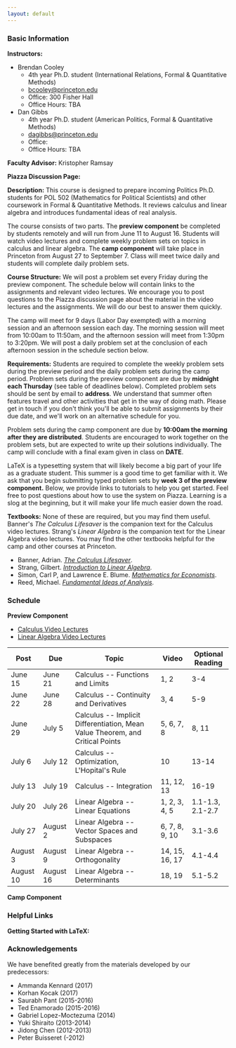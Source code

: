 ```yaml
---
layout: default
---
```


### Basic Information

**Instructors:** 

- Brendan Cooley
    - 4th year Ph.D. student (International Relations, Formal & Quantitative Methods)
    - [bcooley@princeton.edu](mailto:bcooley@princeton.edu) 
    - Office: 300 Fisher Hall
    - Office Hours: TBA
- Dan Gibbs
    - 4th year Ph.D. student (American Politics, Formal & Quantitative Methods)
    - [dagibbs@princeton.edu](mailto:dagibbs@princeton.edu)
    - Office:
    - Office Hours: TBA

**Faculty Advisor:** Kristopher Ramsay

**Piazza Discussion Page:**

**Description:** This course is designed to prepare incoming Politics Ph.D. students for POL 502 (Mathematics for Political Scientists) and other coursework in Formal & Quantitative Methods. It reviews calculus and linear algebra and introduces fundamental ideas of real analysis.

The course consists of two parts. The **preview component** be completed by students remotely and will run from June 11 to August 16. Students will watch video lectures and complete weekly problem sets on topics in calculus and linear algebra. The **camp component** will take place in Princeton from August 27 to September 7. Class will meet twice daily and students will complete daily problem sets.

**Course Structure:** We will post a problem set every Friday during the preview component. The schedule below will contain links to the assignments and relevant video lectures. We encourage you to post questions to the Piazza discussion page about the material in the video lectures and the assignments. We will do our best to answer them quickly.

The camp will meet for 9 days (Labor Day exempted) with a morning session and an afternoon session each day. The morning session will meet from 10:00am to 11:50am, and the afternoon session will meet from 1:30pm to 3:20pm. We will post a daily problem set at the conclusion of each afternoon session in the schedule section below.

**Requirements:** Students are required to complete the weekly problem sets during the preview period and the daily problem sets during the camp period. Problem sets during the preview component are due by **midnight each Thursday** (see table of deadlines below). Completed problem sets should be sent by email to **address**. We understand that summer often features travel and other activities that get in the way of doing math. Please get in touch if you don't think you'll be able to submit assignments by their due date, and we'll work on an alternative schedule for you. 

Problem sets during the camp component are due by **10:00am the morning after they are distributed**. Students are encouraged to work together on the problem sets, but are expected to write up their solutions individually. The camp will conclude with a final exam given in class on **DATE**.

LaTeX is a typesetting system that will likely become a big part of your life as a graduate student. This summer is a good time to get familiar with it. We ask that you begin submitting typed problem sets by **week 3 of the preview component.** Below, we provide links to tutorials to help you get started. Feel free to post questions about how to use the system on Piazza. Learning is a slog at the beginning, but it will make your life much easier down the road. 

**Textbooks:** None of these are required, but you may find them useful. Banner's *The Calculus Lifesaver* is the companion text for the Calculus video lectures. Strang's *Linear Algebra* is the companion text for the Linear Algebra video lectures. You may find the other textbooks helpful for the camp and other courses at Princeton.

- Banner, Adrian. [*The Calculus Lifesaver*](https://www.amazon.com/Calculus-Lifesaver-Tools-Princeton-Guides/dp/0691130884).
- Strang, Gilbert. [*Introduction to Linear Algebra*](https://www.amazon.com/Introduction-Linear-Algebra-Gilbert-Strang/dp/0980232775/ref=sr_1_1?ie=UTF8&qid=1525308498&sr=8-1&keywords=gilbert+strang+linear+algebra).
- Simon, Carl P, and Lawrence E. Blume. [*Mathematics for Economists*](https://www.amazon.com/Mathematics-Economists-Carl-P-Simon/dp/0393957330/ref=sr_1_2?s=books&ie=UTF8&qid=1525308603&sr=1-2&keywords=mathematics+for+economists+simon+and+blume).
- Reed, Michael. [*Fundamental Ideas of Analysis*](https://www.amazon.com/Fundamental-Ideas-Analysis-Michael-Reed/dp/0471159964/ref=sr_1_1?ie=UTF8&qid=1525308705&sr=8-1&keywords=fundamental+ideas+of+analysis).

### Schedule

**Preview Component**

- [Calculus Video Lectures](https://press.princeton.edu/video/banner)
- [Linear Algebra Video Lectures](https://ocw.mit.edu/courses/mathematics/18-06-linear-algebra-spring-2010/video-lectures/)

| Post      | Due       | Topic                                                                         | Video          | Optional Reading |
|-----------|-----------|-------------------------------------------------------------------------------|----------------|------------------|
| June 15   | June 21   | Calculus -- Functions and Limits                                              | 1, 2           | 3-4              |
| June 22   | June 28   | Calculus -- Continuity and Derivatives                                        | 3, 4           | 5-9              |
| June 29   | July 5    | Calculus -- Implicit Differentiation, Mean Value Theorem, and Critical Points | 5, 6, 7, 8     | 8, 11            |
| July 6    | July 12   | Calculus -- Optimization, L'Hopital's Rule                                    | 10             | 13-14            |
| July 13   | July 19   | Calculus -- Integration                                                       | 11, 12, 13     | 16-19            |
| July 20   | July 26   | Linear Algebra -- Linear Equations                                            | 1, 2, 3, 4, 5  | 1.1-1.3, 2.1-2.7 |
| July 27   | August 2  | Linear Algebra -- Vector Spaces and Subspaces                                 | 6, 7, 8, 9, 10 | 3.1-3.6          |
| August 3  | August 9  | Linear Algebra -- Orthogonality                                               | 14, 15, 16, 17 | 4.1-4.4          |
| August 10 | August 16 | Linear Algebra -- Determinants                                                | 18, 19         | 5.1-5.2          |

**Camp Component**

### Helpful Links

**Getting Started with LaTeX:**

### Acknowledgements

We have benefited greatly from the materials developed by our predecessors:

- Ammanda Kennard (2017)
- Korhan Kocak (2017)
- Saurabh Pant (2015-2016)
- Ted Enamorado (2015-2016)
- Gabriel Lopez-Moctezuma (2014)
- Yuki Shiraito (2013-2014)
- Jidong Chen (2012-2013)
- Peter Buisseret (-2012)
